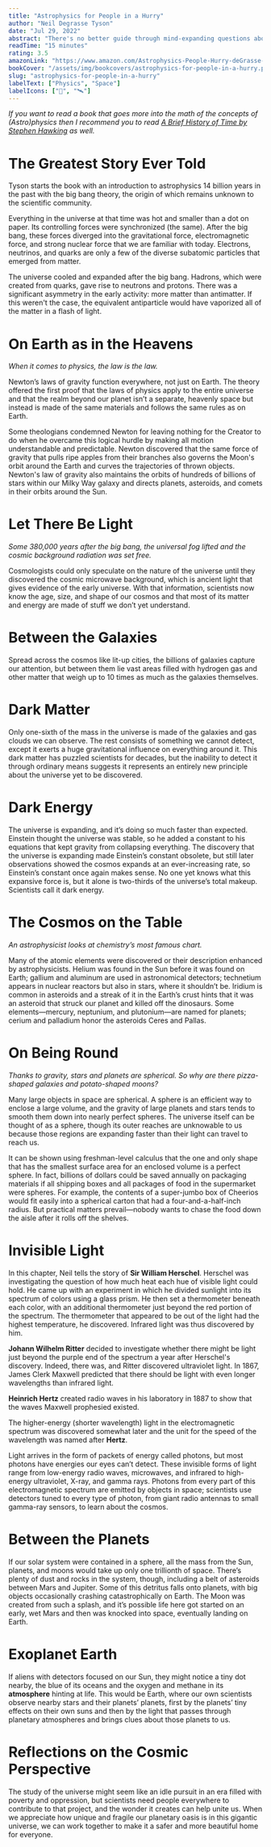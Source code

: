 ```yaml
---
title: "Astrophysics for People in a Hurry"
author: "Neil Degrasse Tyson"
date: "Jul 29, 2022"
abstract: "There's no better guide through mind-expanding questions about the universe. Today, few of us have time to contemplate the cosmos. So Tyson brings the universe down to Earth succinctly and clearly in digestible chapters consumable any time and anywhere in the busy day. I took the title of the book a little too literally because I forgot my copy while commuting the train to a student job. 😕"
readTime: "15 minutes"
rating: 3.5
amazonLink: "https://www.amazon.com/Astrophysics-People-Hurry-deGrasse-Tyson/dp/0393609391"
bookCover: "/assets/img/bookcovers/astrophysics-for-people-in-a-hurry.png"
slug: "astrophysics-for-people-in-a-hurry"
labelText: ["Physics", "Space"]
labelIcons: ["🔬", "🛰️"]
---
```



*If you want to read a book that goes more into the math of the concepts of (Astro)physics then I recommend you to read [A Brief History of Time by Stephen Hawking](https://simonwilmots.com/note/a-brief-history-of-time) as well.*

# The Greatest Story Ever Told

Tyson starts the book with an introduction to astrophysics 14 billion years in the past with the big bang theory, the origin of which remains unknown to the scientific community. 

Everything in the universe at that time was hot and smaller than a dot on paper. Its controlling forces were synchronized (the same). After the big bang, these forces diverged into the gravitational force, electromagnetic force, and strong nuclear force that we are familiar with today. Electrons, neutrinos, and quarks are only a few of the diverse subatomic particles that emerged from matter.

The universe cooled and expanded after the big bang. Hadrons, which were created from quarks, gave rise to neutrons and protons. There was a significant asymmetry in the early activity: more matter than antimatter. If this weren't the case, the equivalent antiparticle would have vaporized all of the matter in a flash of light. 

# On Earth as in the Heavens

*When it comes to physics, the law is the law.*

Newton’s laws of gravity function everywhere, not just on Earth. The theory offered the first proof that the laws of physics apply to the entire universe and that the realm beyond our planet isn’t a separate, heavenly space but instead is made of the same materials and follows the same rules as on Earth.

Some theologians condemned Newton for leaving nothing for the Creator to do when he overcame this logical hurdle by making all motion understandable and predictable. Newton discovered that the same force of gravity that pulls ripe apples from their branches also governs the Moon's orbit around the Earth and curves the trajectories of thrown objects. Newton's law of gravity also maintains the orbits of hundreds of billions of stars within our Milky Way galaxy and directs planets, asteroids, and comets in their orbits around the Sun.

# Let There Be Light

*Some 380,000 years after the big bang, the universal fog lifted and the cosmic background radiation was set free.*

Cosmologists could only speculate on the nature of the universe until they discovered the cosmic microwave background, which is ancient light that gives evidence of the early universe. With that information, scientists now know the age, size, and shape of our cosmos and that most of its matter and energy are made of stuff we don’t yet understand.

# Between the Galaxies

Spread across the cosmos like lit-up cities, the billions of galaxies capture our attention, but between them lie vast areas filled with hydrogen gas and other matter that weigh up to 10 times as much as the galaxies themselves.

# Dark Matter

Only one-sixth of the mass in the universe is made of the galaxies and gas clouds we can observe. The rest consists of something we cannot detect, except it exerts a huge gravitational influence on everything around it. This dark matter has puzzled scientists for decades, but the inability to detect it through ordinary means suggests it represents an entirely new principle about the universe yet to be discovered.

# Dark Energy

The universe is expanding, and it’s doing so much faster than expected. Einstein thought the universe was stable, so he added a constant to his equations that kept gravity from collapsing everything. The discovery that the universe is expanding made Einstein’s constant obsolete, but still later observations showed the cosmos expands at an ever-increasing rate, so Einstein’s constant once again makes sense. No one yet knows what this expansive force is, but it alone is two-thirds of the universe’s total makeup. Scientists call it dark energy.

# The Cosmos on the Table

*An astrophysicist looks at chemistry’s most famous chart.*

Many of the atomic elements were discovered or their description enhanced by astrophysicists. Helium was found in the Sun before it was found on Earth; gallium and aluminum are used in astronomical detectors; technetium appears in nuclear reactors but also in stars, where it shouldn’t be. Iridium is common in asteroids and a streak of it in the Earth’s crust hints that it was an asteroid that struck our planet and killed off the dinosaurs. Some elements—mercury, neptunium, and plutonium—are named for planets; cerium and palladium honor the asteroids Ceres and Pallas.

# On Being Round

*Thanks to gravity, stars and planets are spherical. So why are there pizza-shaped galaxies and potato-shaped moons?*

Many large objects in space are spherical. A sphere is an efficient way to enclose a large volume, and the gravity of large planets and stars tends to smooth them down into nearly perfect spheres. The universe itself can be thought of as a sphere, though its outer reaches are unknowable to us because those regions are expanding faster than their light can travel to reach us.

It can be shown using freshman-level calculus that the one and only shape that has the smallest surface area for an enclosed volume is a perfect sphere. In fact, billions of dollars could be saved annually on packaging materials if all shipping boxes and all packages of food in the supermarket were spheres. For example, the contents of a super-jumbo box of Cheerios would fit easily into a spherical carton that had a four-and-a-half-inch radius. But practical matters prevail—nobody wants to chase the food down the aisle after it rolls off the shelves.

# Invisible Light

In this chapter, Neil tells the story of **Sir William Herschel**. Herschel was investigating the question of how much heat each hue of visible light could hold. He came up with an experiment in which he divided sunlight into its spectrum of colors using a glass prism. He then set a thermometer beneath each color, with an additional thermometer just beyond the red portion of the spectrum. The thermometer that appeared to be out of the light had the highest temperature, he discovered. Infrared light was thus discovered by him.

**Johann Wilhelm Ritter** decided to investigate whether there might be light just beyond the purple end of the spectrum a year after Herschel's discovery. Indeed, there was, and Ritter discovered ultraviolet light. In 1867, James Clerk Maxwell predicted that there should be light with even longer wavelengths than infrared light.

**Heinrich Hertz** created radio waves in his laboratory in 1887 to show that the waves Maxwell prophesied existed.

The higher-energy (shorter wavelength) light in the electromagnetic spectrum was discovered somewhat later and the unit for the speed of the wavelength was named after **Hertz**. 

Light arrives in the form of packets of energy called photons, but most photons have energies our eyes can’t detect. These invisible forms of light range from low-energy radio waves, microwaves, and infrared to high-energy ultraviolet, X-ray, and gamma rays. Photons from every part of this electromagnetic spectrum are emitted by objects in space; scientists use detectors tuned to every type of photon, from giant radio antennas to small gamma-ray sensors, to learn about the cosmos.

# Between the Planets

If our solar system were contained in a sphere, all the mass from the Sun, planets, and moons would take up only one trillionth of space. There’s plenty of dust and rocks in the system, though, including a belt of asteroids between Mars and Jupiter. Some of this detritus falls onto planets, with big objects occasionally crashing catastrophically on Earth. The Moon was created from such a splash, and it’s possible life here got started on an early, wet Mars and then was knocked into space, eventually landing on Earth.

# Exoplanet Earth

If aliens with detectors focused on our Sun, they might notice a tiny dot nearby, the blue of its oceans and the oxygen and methane in its **atmosphere** hinting at life. This would be Earth, where our own scientists observe nearby stars and their planets’ planets, first by the planets’ tiny effects on their own suns and then by the light that passes through planetary atmospheres and brings clues about those planets to us.

# Reflections on the Cosmic Perspective

The study of the universe might seem like an idle pursuit in an era filled with poverty and oppression, but scientists need people everywhere to contribute to that project, and the wonder it creates can help unite us. When we appreciate how unique and fragile our planetary oasis is in this gigantic universe, we can work together to make it a safer and more beautiful home for everyone.